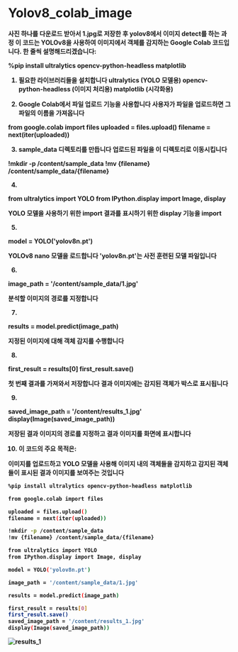 # Yolov8_colab_image
<b> 사진 하나를 다운로드 받아서 1.jpg로 저장한 후 yolov8에서 이미지 detect를 하는 과정
     이 코드는 YOLOv8을 사용하여 이미지에서 객체를 감지하는 Google Colab 코드입니다. 한 줄씩 설명해드리겠습니다:

%pip install ultralytics opencv-python-headless matplotlib
1. 필요한 라이브러리들을 설치합니다
ultralytics (YOLO 모델용)
opencv-python-headless (이미지 처리용)
matplotlib (시각화용)

2. Google Colab에서 파일 업로드 기능을 사용합니다
사용자가 파일을 업로드하면 그 파일의 이름을 가져옵니다

from google.colab import files
uploaded = files.upload()
filename = next(iter(uploaded))


3. sample_data 디렉토리를 만듭니다
업로드된 파일을 이 디렉토리로 이동시킵니다

!mkdir -p /content/sample_data
!mv {filename} /content/sample_data/{filename}


4.
from ultralytics import YOLO
from IPython.display import Image, display

YOLO 모델을 사용하기 위한 import
결과를 표시하기 위한 display 기능을 import

5.
model = YOLO('yolov8n.pt')

YOLOv8 nano 모델을 로드합니다
'yolov8n.pt'는 사전 훈련된 모델 파일입니다

6.
image_path = '/content/sample_data/1.jpg'

분석할 이미지의 경로를 지정합니다

7.
results = model.predict(image_path)

지정된 이미지에 대해 객체 감지를 수행합니다

8.
first_result = results[0]
first_result.save()

첫 번째 결과를 가져와서 저장합니다
결과 이미지에는 감지된 객체가 박스로 표시됩니다

9.
saved_image_path = '/content/results_1.jpg'
display(Image(saved_image_path))

저장된 결과 이미지의 경로를 지정하고
결과 이미지를 화면에 표시합니다


10. 이 코드의 주요 목적은:

이미지를 업로드하고
YOLO 모델을 사용해 이미지 내의 객체들을 감지하고
감지된 객체들이 표시된 결과 이미지를 보여주는 것입니다


``` bash
%pip install ultralytics opencv-python-headless matplotlib

from google.colab import files

uploaded = files.upload()
filename = next(iter(uploaded))

!mkdir -p /content/sample_data
!mv {filename} /content/sample_data/{filename}

from ultralytics import YOLO
from IPython.display import Image, display

model = YOLO('yolov8n.pt')

image_path = '/content/sample_data/1.jpg'

results = model.predict(image_path)

first_result = results[0]
first_result.save()
saved_image_path = '/content/results_1.jpg'
display(Image(saved_image_path))
```
![results_1](https://github.com/user-attachments/assets/992284b9-95c0-4ae5-902f-cdda1cd485d3)
